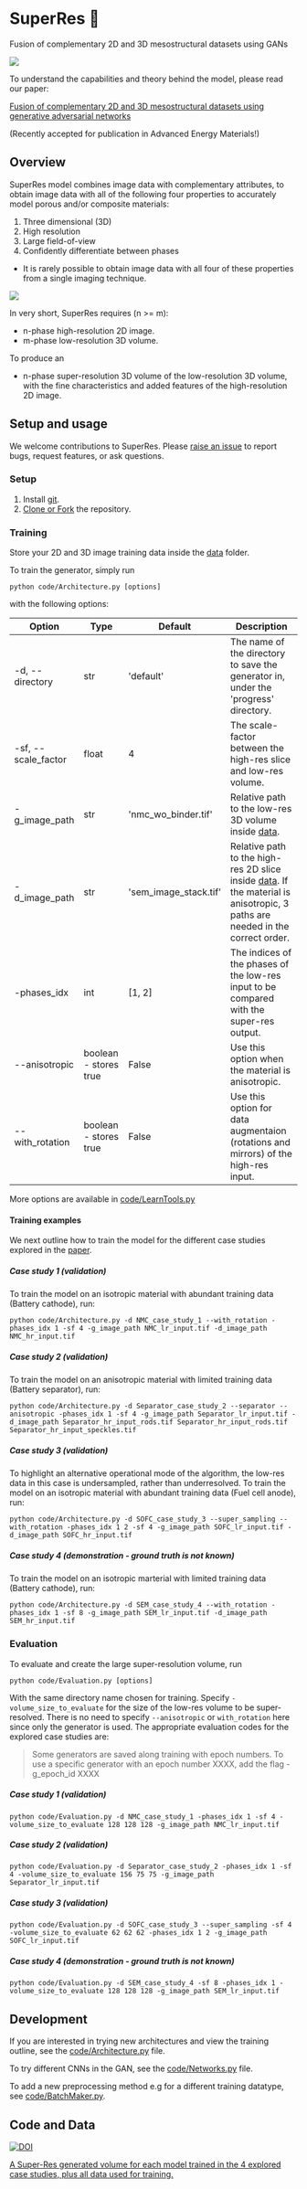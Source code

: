 # SuperRes :telescope:

Fusion of complementary 2D and 3D mesostructural datasets using GANs

![](super-res-icon.png)

To understand the capabilities and theory behind the model, please read our paper:

[Fusion of complementary 2D and 3D mesostructural datasets using generative adversarial networks](https://onlinelibrary.wiley.com/doi/full/10.1002/aenm.202202407)

(Recently accepted for publication in Advanced Energy Materials!)

## Overview

SuperRes model combines image data with complementary attributes, to obtain image data with all of the following four properties to accurately model porous and/or composite materials:

1. Three dimensional (3D)
2. High resolution
3. Large field-of-view
4. Confidently differentiate between phases

- It is rarely possible to obtain image data with all four of these properties from a single imaging technique. 

![](paper_figure_for_github.png)

In very short, SuperRes requires (n >= m): 
- n-phase high-resolution 2D image. 
- m-phase low-resolution 3D volume. 

To produce an
- n-phase super-resolution 3D volume of the low-resolution 3D volume, with the fine characteristics and added features of the high-resolution 2D image. 

## Setup and usage

We welcome contributions to SuperRes. Please [raise an issue](https://github.com/amirDahari1/SuperRes/issues) to report bugs, request features, or ask questions. 

### Setup

1. Install [git](https://git-scm.com/book/en/v2/Getting-Started-Installing-Git).
2. [Clone or Fork](https://docs.github.com/en/get-started/quickstart/fork-a-repo) the repository.

### Training

Store your 2D and 3D image training data inside the [data](data) folder.

To train the generator, simply run

```
python code/Architecture.py [options] 
```

with the following options:

Option | Type | Default | Description 
--- | --- | --- | ---
-d, --directory | str | 'default' | The name of the directory to save the generator in, under the 'progress' directory.
-sf, --scale_factor | float | 4 | The scale-factor between the high-res slice and low-res volume.
-g_image_path | str | 'nmc_wo_binder.tif' | Relative path to the low-res 3D volume inside [data](data).
-d_image_path | str | 'sem_image_stack.tif' | Relative path to the high-res 2D slice inside [data](data). If the material is anisotropic, 3 paths are needed in the correct order.
-phases_idx | int | [1, 2] | The indices of the phases of the low-res input to be compared with the super-res output.
--anisotropic | boolean - stores true | False | Use this option when the material is anisotropic.
--with_rotation | boolean - stores true | False | Use this option for data augmentaion (rotations and mirrors) of the high-res input.

More options are available in [code/LearnTools.py](code/LearnTools.py)

#### Training examples

We next outline how to train the model for the different case studies explored in the [paper](https://arxiv.org/abs/2110.11281).

##### Case study 1 (validation)

To train the model on an isotropic material with abundant training data (Battery cathode), run:

```
python code/Architecture.py -d NMC_case_study_1 --with_rotation -phases_idx 1 -sf 4 -g_image_path NMC_lr_input.tif -d_image_path NMC_hr_input.tif
```

##### Case study 2 (validation)

To train the model on an anisotropic material with limited training data (Battery separator), run:

```
python code/Architecture.py -d Separator_case_study_2 --separator --anisotropic -phases_idx 1 -sf 4 -g_image_path Separator_lr_input.tif -d_image_path Separator_hr_input_rods.tif Separator_hr_input_rods.tif Separator_hr_input_speckles.tif
```

##### Case study 3 (validation)

To highlight an alternative operational mode of the algorithm, the low-res data in this case is undersampled, rather than underresolved. 
To train the model on an isotropic material with abundant training data (Fuel cell anode), run: 

```
python code/Architecture.py -d SOFC_case_study_3 --super_sampling --with_rotation -phases_idx 1 2 -sf 4 -g_image_path SOFC_lr_input.tif -d_image_path SOFC_hr_input.tif
```

##### Case study 4 (demonstration - ground truth is not known)
To train the model on an isotropic marterial with limited training data (Battery cathode), run:

```
python code/Architecture.py -d SEM_case_study_4 --with_rotation -phases_idx 1 -sf 8 -g_image_path SEM_lr_input.tif -d_image_path SEM_hr_input.tif
```

### Evaluation
To evaluate and create the large super-resolution volume, run

```
python code/Evaluation.py [options]
```

With the same directory name chosen for training. Specify ```-volume_size_to_evaluate``` for the size of the low-res volume to be super-resolved. There is no need to specify ```--anisotropic``` or ```with_rotation``` here since only the generator is used. The appropriate evaluation codes for the explored case studies are:

> Some generators are saved along training with epoch numbers. To use a specific generator with an epoch number XXXX, add the flag -g_epoch_id XXXX 

##### Case study 1 (validation)
```
python code/Evaluation.py -d NMC_case_study_1 -phases_idx 1 -sf 4 -volume_size_to_evaluate 128 128 128 -g_image_path NMC_lr_input.tif
```

##### Case study 2 (validation)
```
python code/Evaluation.py -d Separator_case_study_2 -phases_idx 1 -sf 4 -volume_size_to_evaluate 156 75 75 -g_image_path Separator_lr_input.tif
```

##### Case study 3 (validation)
```
python code/Evaluation.py -d SOFC_case_study_3 --super_sampling -sf 4 -volume_size_to_evaluate 62 62 62 -phases_idx 1 2 -g_image_path SOFC_lr_input.tif 
```

##### Case study 4 (demonstration - ground truth is not known)
```
python code/Evaluation.py -d SEM_case_study_4 -sf 8 -phases_idx 1 -volume_size_to_evaluate 128 128 128 -g_image_path SEM_lr_input.tif 
```


## Development

If you are interested in trying new architectures and view the training outline, see the [code/Architecture.py](code/Architecture.py) file.

To try different CNNs in the GAN, see the [code/Networks.py](code/Networks.py) file.

To add a new preprocessing method e.g for a different training datatype, see [code/BatchMaker.py](code/BatchMaker.py).

## Code and Data

[![DOI](https://zenodo.org/badge/317877801.svg)](https://zenodo.org/badge/latestdoi/317877801)

[A Super-Res generated volume for each model trained in the 4 explored case studies, plus all data used for training.](https://zenodo.org/record/7104555#.Y0V8TtJByGZ)

